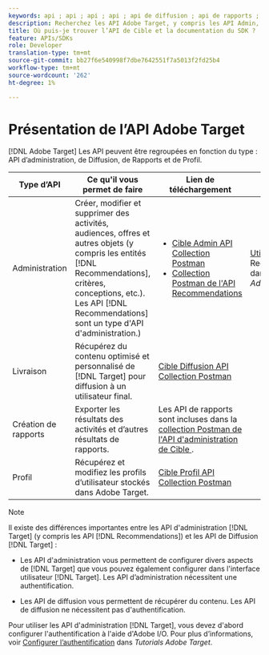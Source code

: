 ```yaml
---
keywords: api ; api ; api ; api ; api de diffusion ; api de rapports ; api de profil ; api
description: Recherchez les API Adobe Target, y compris les API Admin, Diffusion, Rapports et Profil.
title: Où puis-je trouver l’API de Cible et la documentation du SDK ?
feature: APIs/SDKs
role: Developer
translation-type: tm+mt
source-git-commit: bb27f6e540998f7dbe7642551f7a5013f2fd25b4
workflow-type: tm+mt
source-wordcount: '262'
ht-degree: 1%

---
```



# Présentation de l’API Adobe Target

[!DNL Adobe Target] Les API peuvent être regroupées en fonction du type : API d’administration, de Diffusion, de Rapports et de Profil.

| Type d’API | Ce qu&#39;il vous permet de faire | Lien de téléchargement | Autres liens utiles |
| --- | --- | --- |--- |
| Administration | Créer, modifier et supprimer des activités, audiences, offres et autres objets (y compris les entités [!DNL Recommendations], critères, conceptions, etc.). Les API [!DNL Recommendations] sont un type d&#39;API d&#39;administration.) | <UL><li>[Cible Admin API Collection Postman](https://developers.adobetarget.com/api/#admin-postman-collection)</li><li>[Collection Postman de l&#39;API Recommendations](https://developers.adobetarget.com/api/recommendations/#section/Postman)</li></ul> | [Utiliser les ](https://experienceleague.adobe.com/docs/target-learn/recommendations-api-tutorial/recs-api-overview.html) API Recommendations dans  *les Tutorials Adobe Target* |
| Livraison | Récupérez du contenu optimisé et personnalisé de [!DNL Target] pour diffusion à un utilisateur final. | [Cible Diffusion API Collection Postman](https://developers.adobetarget.com/api/delivery-api/#section/Getting-Started/Postman-Collection) |  |
| Création de rapports | Exporter les résultats des activités et d’autres résultats de rapports. | Les API de rapports sont incluses dans la [collection Postman de l&#39;API d&#39;administration de Cible ](https://developers.adobetarget.com/api/#admin-postman-collection). |  |
| Profil | Récupérez et modifiez les profils d’utilisateur stockés dans Adobe Target. | [Cible Profil API Collection Postman](https://developers.adobetarget.com/api/#profiles) |  |

>[!NOTE]
>
>Il existe des différences importantes entre les API d&#39;administration [!DNL Target] (y compris les API [!DNL Recommendations]) et les API de Diffusion [!DNL Target] :
>
>* Les API d&#39;administration vous permettent de configurer divers aspects de [!DNL Target] que vous pouvez également configurer dans l&#39;interface utilisateur [!DNL Target]. Les API d’administration nécessitent une authentification.
   >
   >
* Les API de diffusion vous permettent de récupérer du contenu. Les API de diffusion ne nécessitent pas d&#39;authentification.
>
>
Pour utiliser les API d&#39;administration [!DNL Target], vous devez d&#39;abord configurer l&#39;authentification à l&#39;aide d&#39;Adobe I/O. Pour plus d’informations, voir [Configurer l’authentification](https://experienceleague.adobe.com/docs/target-learn/tutorials/apis/configure-io-target-integration.html) dans *Tutorials Adobe Target*.

